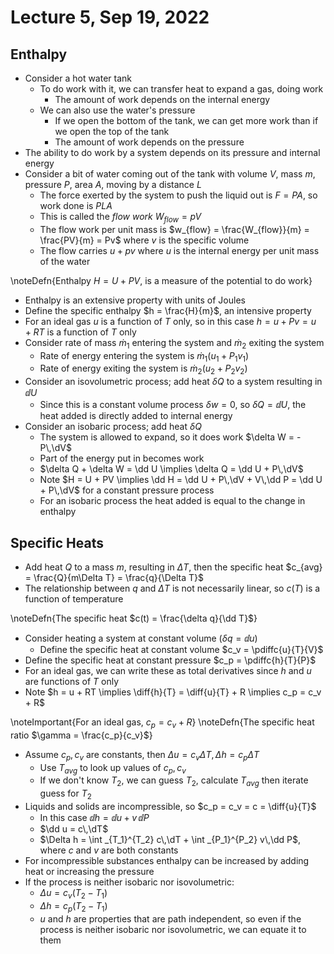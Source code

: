 # Lecture 5, Sep 19, 2022

## Enthalpy

* Consider a hot water tank
	* To do work with it, we can transfer heat to expand a gas, doing work
		* The amount of work depends on the internal energy
	* We can also use the water's pressure
		* If we open the bottom of the tank, we can get more work than if we open the top of the tank
		* The amount of work depends on the pressure
* The ability to do work by a system depends on its pressure and internal energy
* Consider a bit of water coming out of the tank with volume $V$, mass $m$, pressure $P$, area $A$, moving by a distance $L$
	* The force exerted by the system to push the liquid out is $F = PA$, so work done is $PLA$
	* This is called the *flow work* $W_{flow} = pV$
	* The flow work per unit mass is $w_{flow} = \frac{W_{flow}}{m} = \frac{PV}{m} = Pv$ where $v$ is the specific volume
	* The flow carries $u + pv$ where $u$ is the internal energy per unit mass of the water

\noteDefn{Enthalpy $H = U + PV$, is a measure of the potential to do work}

* Enthalpy is an extensive property with units of Joules
* Define the specific enthalpy $h = \frac{H}{m}$, an intensive property
* For an ideal gas $u$ is a function of $T$ only, so in this case $h = u + Pv = u + RT$ is a function of $T$ only
* Consider rate of mass $\dot m_1$ entering the system and $\dot m_2$ exiting the system
	* Rate of energy entering the system is $\dot m_1(u_1 + P_1v_1)$
	* Rate of energy exiting the system is $\dot m_2(u_2 + P_2v_2)$
* Consider an isovolumetric process; add heat $\delta Q$ to a system resulting in $\dd U$
	* Since this is a constant volume process $\delta w = 0$, so $\delta Q = \dd U$, the heat added is directly added to internal energy
* Consider an isobaric process; add heat $\delta Q$
	* The system is allowed to expand, so it does work $\delta W = -P\,\dV$
	* Part of the energy put in becomes work
	* $\delta Q + \delta W = \dd U \implies \delta Q = \dd U + P\,\dV$
	* Note $H = U + PV \implies \dd H = \dd U + P\,\dV + V\,\dd P = \dd U + P\,\dV$ for a constant pressure process
	* For an isobaric process the heat added is equal to the change in enthalpy

## Specific Heats

* Add heat $Q$ to a mass $m$, resulting in $\Delta T$, then the specific heat $c_{avg} = \frac{Q}{m\Delta T} = \frac{q}{\Delta T}$
* The relationship between $q$ and $\Delta T$ is not necessarily linear, so $c(T)$ is a function of temperature

\noteDefn{The specific heat $c(t) = \frac{\delta q}{\dd T}$}

* Consider heating a system at constant volume ($\delta q = \dd u$)
	* Define the specific heat at constant volume $c_v = \pdiffc{u}{T}{V}$
* Define the specific heat at constant pressure $c_p = \pdiffc{h}{T}{P}$
* For an ideal gas, we can write these as total derivatives since $h$ and $u$ are functions of $T$ only
* Note $h = u + RT \implies \diff{h}{T} = \diff{u}{T} + R \implies c_p = c_v + R$

\noteImportant{For an ideal gas, $c_p = c_v + R$}
\noteDefn{The specific heat ratio $\gamma = \frac{c_p}{c_v}$}

* Assume $c_p, c_v$ are constants, then $\Delta u = c_v\Delta T, \Delta h = c_p\Delta T$
	* Use $T_{avg}$ to look up values of $c_p, c_v$
	* If we don't know $T_2$, we can guess $T_2$, calculate $T_{avg}$ then iterate guess for $T_2$
* Liquids and solids are incompressible, so $c_p = c_v = c = \diff{u}{T}$
	* In this case $\dd h = \dd u + v\,\dd P$
	* $\dd u = c\,\dT$
	* $\Delta h = \int _{T_1}^{T_2} c\,\dT + \int _{P_1}^{P_2} v\,\dd P$, where $c$ and $v$ are both constants
* For incompressible substances enthalpy can be increased by adding heat or increasing the pressure
* If the process is neither isobaric nor isovolumetric:
	* $\Delta u = c_v(T_2 - T_1)$
	* $\Delta h = c_p(T_2 - T_1)$
	* $u$ and $h$ are properties that are path independent, so even if the process is neither isobaric nor isovolumetric, we can equate it to them

